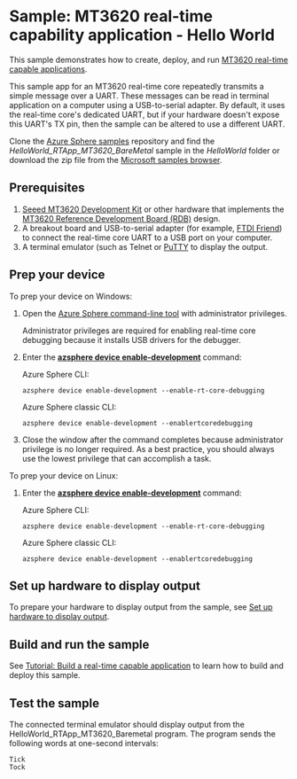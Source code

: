 ﻿# Sample: MT3620 real-time capability application - Hello World

This sample demonstrates how to create, deploy, and run [MT3620 real-time capable applications](https://docs.microsoft.com/azure-sphere/install/qs-real-time-application).

This sample app for an MT3620 real-time core repeatedly transmits a simple message over a UART. These messages can be read in terminal application on a computer using a USB-to-serial adapter. By default, it uses the real-time core's dedicated UART, but if your hardware doesn't expose this UART's TX pin, then the sample can be altered to use a different UART.

Clone the [Azure Sphere samples](https://github.com/Azure/azure-sphere-samples) repository and find the *HelloWorld_RTApp_MT3620_BareMetal* sample in the *HelloWorld* folder or download the zip file from the [Microsoft samples browser](https://docs.microsoft.com/samples/azure/azure-sphere-samples/helloworld/).

## Prerequisites

1. [Seeed MT3620 Development Kit](https://aka.ms/azurespheredevkits) or other hardware that implements the [MT3620 Reference Development Board (RDB)](https://docs.microsoft.com/azure-sphere/hardware/mt3620-reference-board-design) design.
1. A breakout board and USB-to-serial adapter (for example, [FTDI Friend](https://www.digikey.com/catalog/en/partgroup/ftdi-friend/60311)) to connect the real-time core UART to a USB port on your computer. 
1. A terminal emulator (such as Telnet or [PuTTY](https://www.chiark.greenend.org.uk/~sgtatham/putty/) to display the output.

## Prep your device

To prep your device on Windows:

1. Open the [Azure Sphere command-line tool](https://docs.microsoft.com/azure-sphere/reference/overview) with administrator privileges. 

   Administrator privileges are required for enabling real-time core debugging because it installs USB drivers for the debugger.

1. Enter the [**azsphere device enable-development**](https://docs.microsoft.com/azure-sphere/reference/azsphere-device#enable-development) command:

    Azure Sphere CLI:

    ```
    azsphere device enable-development --enable-rt-core-debugging
    ```

    Azure Sphere classic CLI:

    ```
    azsphere device enable-development --enablertcoredebugging
    ```

1. Close the window after the command completes because administrator privilege is no longer required. As a best practice, you should always use the lowest privilege that can accomplish a task.

To prep your device on Linux:

1. Enter the [**azsphere device enable-development**](https://docs.microsoft.com/azure-sphere/reference/azsphere-device#enable-development) command:

    Azure Sphere CLI:

    ```
    azsphere device enable-development --enable-rt-core-debugging
    ```

    Azure Sphere classic CLI:

    ```
    azsphere device enable-development --enablertcoredebugging
    ```

## Set up hardware to display output

To prepare your hardware to display output from the sample, see [Set up hardware to display output](https://docs.microsoft.com/azure-sphere/install/qs-real-time-application#set-up-hardware-to-display-output).

## Build and run the sample

See [Tutorial: Build a real-time capable application](https://docs.microsoft.com/azure-sphere/install/qs-real-time-application) to learn how to build and deploy this sample.

## Test the sample

The connected terminal emulator should display output from the HelloWorld_RTApp_MT3620_Baremetal program. The program sends the following words at one-second intervals:

   `Tick`  
   `Tock`
